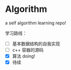 # Algorithm
a self algorithm learning repo!




学习路线：
- [ ] 基本数据结构的自我实现
- [ ] c++ 容器的源码
- [x] 算法 doing!
- [x] 待续
